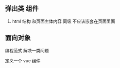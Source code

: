 ## 弹出类 组件
1. html  结构
  和页面主体内容  同级  不应该嵌套在页面里面

## 面向对象
编程范式  解决一类问题   

定义一个  vue 组件  <template> <script> <style>
实际上  是 一个构造函数
## 1
import Toast from '';
<Toast />

## 2
手动拿到Toast的构造函数
生成了一个 Toast 的实例   vue.extend()方法
